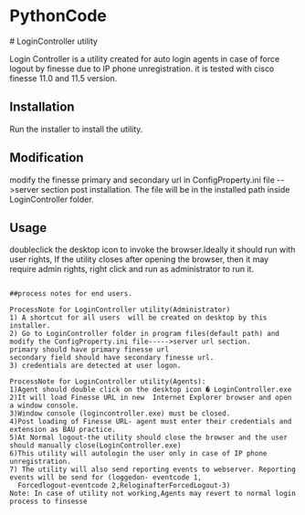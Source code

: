# PythonCode
﻿# LoginController utility

Login Controller is a utility created for auto login agents in case of force logout by finesse due to IP phone unregistration. it is tested with  cisco finesse 11.0 and 11.5 version.

## Installation

Run the installer to install the utility.

## Modification
modify the finesse primary and secondary url in ConfigProperty.ini file -->server section post installation. The file will be in the installed path inside LoginController folder.

## Usage

doubleclick the desktop icon to invoke the browser.Ideally it should run with user rights, If the utility closes after opening the browser,
then it may require admin rights, right click and run as administrator to run it.
```

##process notes for end users.

ProcessNote for LoginController utility(Administrator)
1) A shortcut for all users  will be created on desktop by this installer.
2) Go to LoginController folder in program files(default path) and modify the ConfigProperty.ini file----->server url section.
primary should have primary finesse url
secondary field should have secondary finesse url.
3) credentials are detected at user logon.

ProcessNote for LoginController utility(Agents):
1)Agent should double click on the desktop icon � LoginController.exe
2)It will load Finesse URL in new  Internet Explorer browser and open a window console.
3)Window console (logincontroller.exe) must be closed.
4)Post loading of Finesse URL- agent must enter their credentials and extension as BAU practice.
5)At Normal logout-the utility should close the browser and the user should manually close(LoginController.exe)
6)This utility will autologin the user only in case of IP phone unregistration.
7) The utility will also send reporting events to webserver. Reporting events will be send for (loggedon- eventcode 1,
  Forcedlogout-eventcode 2,ReloginafterForcedLogout-3)
Note: In case of utility not working,Agents may revert to normal login process to finsesse
